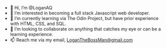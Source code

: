 - 👋 Hi, I’m @LoganAQ
- 👀 I’m interested in becoming a full stack Javascript web developer. 
- 🌱 I’m currently learning via The Odin Project, but have prior experience with HTML, CSS, and SQL. 
- 💞️ I’m looking to collaborate on anything that catches my eye or can be a learning experience. 
- 📫 Reach me via my email, LoganTheBossMan@gmail.com

<!---
LoganAQ/LoganAQ is a ✨ special ✨ repository because its `README.md` (this file) appears on your GitHub profile.
You can click the Preview link to take a look at your changes.
--->
